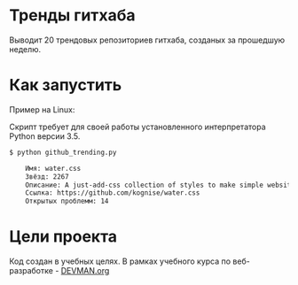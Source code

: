 # Тренды гитхаба

Выводит 20 трендовых репозиториев гитхаба, созданых за прошедшую неделю.

# Как запустить

Пример на Linux:

Скрипт требует для своей работы установленного интерпретатора Python версии 3.5.

```bash
$ python github_trending.py

    Имя: water.css
    Звёзд: 2267
    Описание: A just-add-css collection of styles to make simple websites just a little nicer
    Ссылка: https://github.com/kognise/water.css
    Открытых проблемм: 14

```


# Цели проекта

Код создан в учебных целях. В рамках учебного курса по веб-разработке - [DEVMAN.org](https://devman.org)
